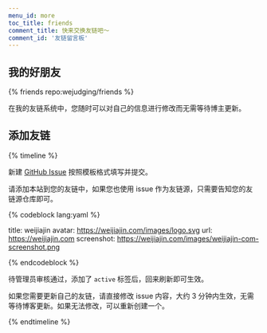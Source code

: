 ```yaml
---
menu_id: more
toc_title: friends
comment_title: 快来交换友链吧～
comment_id: '友链留言板'
---
```


## 我的好朋友

{% friends repo:wejudging/friends %}

在我的友链系统中，您随时可以对自己的信息进行修改而无需等待博主更新。

## 添加友链

{% timeline %}

<!-- node 第一步：新建 Issue -->

新建 [GitHub Issue](https://github.com/wejudging/friends/issues/) 按照模板格式填写并提交。

<!-- node 第二步：添加友链并等待管理员审核 -->

请添加本站到您的友链中，如果您也使用 issue 作为友链源，只需要告知您的友链源仓库即可。


{% codeblock lang:yaml %}

title: weijiajin
avatar: https://weijiajin.com/images/logo.svg
url: https://weijiajin.com
screenshot: https://weijiajin.com/images/weijiajin-com-screenshot.png

{% endcodeblock %}

待管理员审核通过，添加了 `active` 标签后，回来刷新即可生效。

<!-- node 更新自己友链 -->

如果您需要更新自己的友链，请直接修改 issue 内容，大约 3 分钟内生效，无需等待博客更新。如果无法修改，可以重新创建一个。

{% endtimeline %}